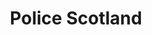 ---
schema: default
title: Police Scotland
description: an agency of the Scottish Government
logo: '../img/org_logos/police_scotland.png'
type:
- Other agency
portal_url: ''
org_url: https://www.scotland.police.uk/
twitter_handle: policescotland
wikidata_org_qid: Q7209499
wdtk_id: police_scotland
---